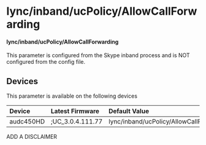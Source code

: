 ﻿---
description: lync/inband/ucPolicy/AllowCallForwarding
search:
    keywords: ['lync','inband','ucPolicy','AllowCallForwarding']
---

# lync/inband/ucPolicy/AllowCallForwarding

#### lync/inband/ucPolicy/AllowCallForwarding

This parameter is configured from the Skype inband process and is NOT configured from the config file.



## Devices
This parameter is available on the following devices

| Device | Latest Firmware | Default Value |
|:---|:---|:---|
| audc450HD | ;UC_3.0.4.111.77 | lync/inband/ucPolicy/AllowCallForwarding=0 

ADD A DISCLAIMER
